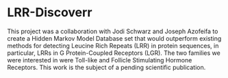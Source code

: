 LRR-Discoverr
=============

This project was a collaboration with Jodi Schwarz and Joseph Azofeifa to create a Hidden Markov Model Database set that would outperform existing methods for detecting Leucine Rich Repeats (LRR) in protein sequences, in particular, LRRs in G Protein-Coupled Receptors (LGR). The two families we were interested in were Toll-like and Follicle Stimulating Hormone Receptors. This work is the subject of a pending scientific publication. 